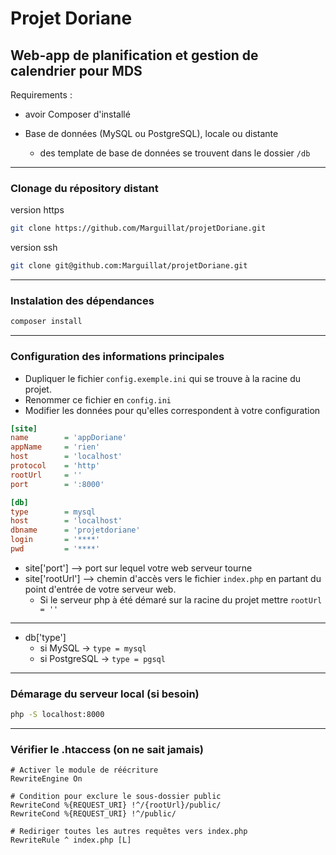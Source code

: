 # Projet Doriane
Web-app de planification et gestion de calendrier pour MDS
---

Requirements :
- avoir Composer d'installé

- Base de données (MySQL ou PostgreSQL), locale ou distante
  - des template de base de données se trouvent dans le dossier `/db`

----
### Clonage du répository distant
version https
```bash
git clone https://github.com/Marguillat/projetDoriane.git
```

version ssh
```bash
git clone git@github.com:Marguillat/projetDoriane.git
```

----

### Instalation des dépendances
~~~bash
composer install
~~~

----
### Configuration des informations principales

- Dupliquer le fichier `config.exemple.ini` qui se trouve à la racine du projet.
- Renommer ce fichier en `config.ini`
- Modifier les données pour qu'elles correspondent à votre configuration

```ini
[site]
name        = 'appDoriane'
appName     = 'rien'
host        = 'localhost'
protocol    = 'http'
rootUrl     = ''
port        = ':8000'

[db]
type        = mysql
host        = 'localhost'
dbname      = 'projetdoriane'
login       = '****'
pwd         = '****'
```
- site['port'] --> port sur lequel votre web serveur tourne
- site['rootUrl'] --> chemin d'accès vers le fichier `index.php` en partant du point d'entrée de votre serveur web.
  - Si le serveur php à été démaré sur la racine du projet mettre `rootUrl = '' `
----
- db['type']
  - si MySQL -> `type = mysql`
  - si PostgreSQL -> `type = pgsql`
----

### Démarage du serveur local (si besoin)
~~~bash
php -S localhost:8000
~~~

----
### Vérifier le .htaccess (on ne sait jamais)

```htaccess
# Activer le module de réécriture
RewriteEngine On

# Condition pour exclure le sous-dossier public
RewriteCond %{REQUEST_URI} !^/{rootUrl}/public/
RewriteCond %{REQUEST_URI} !^/public/

# Rediriger toutes les autres requêtes vers index.php
RewriteRule ^ index.php [L]
```
